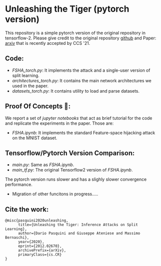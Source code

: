 # Unleashing the Tiger (pytorch version)
This repository is a simple pytorch version of the original repository in tensorflow-2. Please give credit to the original repository [github](https://github.com/pasquini-dario/SplitNN_FSHA) and Paper: [arxiv](https://arxiv.org/abs/2012.02670) that is recently accepted by CCS '21.

## Code:

*  *FSHA_torch.py*: It implements the attack and a single-user version of split learning.
* *architectures_torch.py*: It contains the main network architectures we used in the paper.
* *datasets_torch.py*: It contains utility to load and parse datasets.

## Proof Of Concepts 🐯:

We report a set of *jupyter notebooks* that act as brief tutorial for the code and replicate the experiments in the paper. Those are:

* *FSHA.ipynb*: It implements the standard Feature-space hijacking attack on the MNIST dataset.


## Tensorflow/Pytorch Version Comparison:
* *main.py*: Same as *FSHA.ipynb*.
* *main_tf.py*: The original Tensorflow2 version of *FSHA.ipynb*.

The pytorch version runs slower and has a slighly slower convergence performance.

* Migration of other funcitons in progress.....

## Cite the work:
```
@misc{pasquini2020unleashing,
      title={Unleashing the Tiger: Inference Attacks on Split Learning},
      author={Dario Pasquini and Giuseppe Ateniese and Massimo Bernaschi}, 
      year={2020},
      eprint={2012.02670},
      archivePrefix={arXiv},
      primaryClass={cs.CR}
}
```
